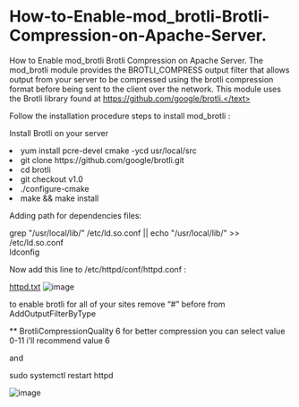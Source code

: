 # How-to-Enable-mod_brotli-Brotli-Compression-on-Apache-Server.
How to Enable mod_brotli Brotli Compression on Apache Server.
<text>
The mod_brotli module provides the BROTLI_COMPRESS output filter that allows output from your server to be compressed using the brotli compression format before being sent to the client over the network. This module uses the Brotli library found at https://github.com/google/brotli.</text>


<p>Follow the installation procedure steps to install mod_brotli :</p>

<p>Install Brotli on your server</p>

<li>yum install pcre-devel cmake -ycd usr/local/src</li>
<li>git clone https://github.com/google/brotli.git</li>
<li>cd brotli</li>
<li>git checkout v1.0</li>
<li>./configure-cmake</li>
<li>make && make install</li>
<p>Adding path for dependencies files:</p>

grep "/usr/local/lib/" /etc/ld.so.conf || echo "/usr/local/lib/" >> /etc/ld.so.conf<br>
ldconfig

<p>Now add this line to /etc/httpd/conf/httpd.conf :</p>

[httpd.txt](https://github.com/bigsol/How-to-Enable-mod_brotli-Brotli-Compression-on-Apache-Server./files/7497056/httpd.txt)
![image](https://user-images.githubusercontent.com/51197053/140745881-1d3f9258-91cf-4526-a09d-f8c1a4697721.png)

<p>to enable brotli for all of your sites remove “#” before from AddOutputFilterByType</p>
<p>** BrotliCompressionQuality 6 for better compression you can select value 0-11 i’ll recommend value 6</p>

and 
<p>sudo systemctl restart httpd</p>

![image](https://user-images.githubusercontent.com/51197053/140746627-0b6e2053-bccc-4db8-859f-94be0942ca33.png)
